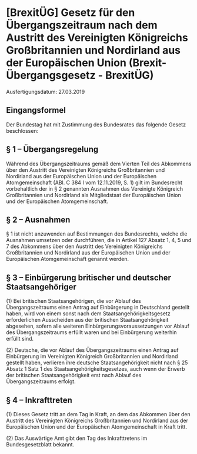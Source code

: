 # [BrexitÜG] Gesetz für den Übergangszeitraum nach dem Austritt des Vereinigten Königreichs Großbritannien und Nordirland aus der Europäischen Union  (Brexit-Übergangsgesetz - BrexitÜG)

Ausfertigungsdatum: 27.03.2019

 

## Eingangsformel

Der Bundestag hat mit Zustimmung des Bundesrates das folgende Gesetz beschlossen:


## § 1 – Übergangsregelung

Während des Übergangszeitraums gemäß dem Vierten Teil des Abkommens über den Austritt des Vereinigten Königreichs Großbritannien und Nordirland aus der Europäischen Union und der Europäischen Atomgemeinschaft (ABl. C 384 I vom 12.11.2019, S. 1) gilt im Bundesrecht vorbehaltlich der in § 2 genannten Ausnahmen das Vereinigte Königreich Großbritannien und Nordirland als Mitgliedstaat der Europäischen Union und der Europäischen Atomgemeinschaft.


## § 2 – Ausnahmen

§ 1 ist nicht anzuwenden auf Bestimmungen des Bundesrechts, welche die Ausnahmen umsetzen oder durchführen, die in Artikel 127 Absatz 1, 4, 5 und 7 des Abkommens über den Austritt des Vereinigten Königreichs Großbritannien und Nordirland aus der Europäischen Union und der Europäischen Atomgemeinschaft genannt werden.


## § 3 – Einbürgerung britischer und deutscher Staatsangehöriger

(1) Bei britischen Staatsangehörigen, die vor Ablauf des Übergangszeitraums einen Antrag auf Einbürgerung in Deutschland gestellt haben, wird von einem sonst nach dem Staatsangehörigkeitsgesetz erforderlichen Ausscheiden aus der britischen Staatsangehörigkeit abgesehen, sofern alle weiteren Einbürgerungsvoraussetzungen vor Ablauf des Übergangszeitraums erfüllt waren und bei Einbürgerung weiterhin erfüllt sind.

(2) Deutsche, die vor Ablauf des Übergangszeitraums einen Antrag auf Einbürgerung im Vereinigten Königreich Großbritannien und Nordirland gestellt haben, verlieren ihre deutsche Staatsangehörigkeit nicht nach § 25 Absatz 1 Satz 1 des Staatsangehörigkeitsgesetzes, auch wenn der Erwerb der britischen Staatsangehörigkeit erst nach Ablauf des Übergangszeitraums erfolgt.


## § 4 – Inkrafttreten

(1) Dieses Gesetz tritt an dem Tag in Kraft, an dem das Abkommen über den Austritt des Vereinigten Königreichs Großbritannien und Nordirland aus der Europäischen Union und der Europäischen Atomgemeinschaft in Kraft tritt.

(2) Das Auswärtige Amt gibt den Tag des Inkrafttretens im Bundesgesetzblatt bekannt.
